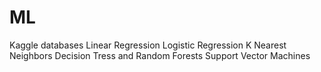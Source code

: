 # ML
Kaggle databases 
Linear Regression
Logistic Regression
K Nearest Neighbors
Decision Tress and Random Forests
Support Vector Machines
